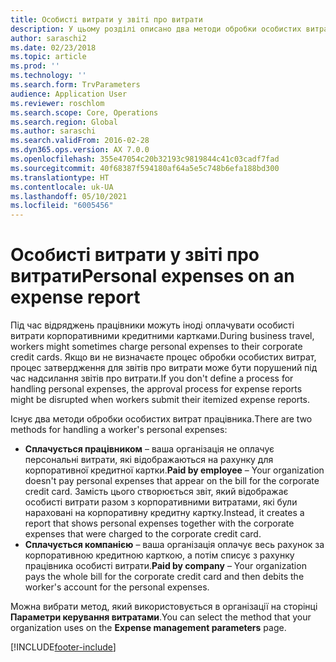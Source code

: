 ```yaml
---
title: Особисті витрати у звіті про витрати
description: У цьому розділі описано два методи обробки особистих витрат працівника у Microsoft Dynamics 365 Finance.
author: saraschi2
ms.date: 02/23/2018
ms.topic: article
ms.prod: ''
ms.technology: ''
ms.search.form: TrvParameters
audience: Application User
ms.reviewer: roschlom
ms.search.scope: Core, Operations
ms.search.region: Global
ms.author: saraschi
ms.search.validFrom: 2016-02-28
ms.dyn365.ops.version: AX 7.0.0
ms.openlocfilehash: 355e47054c20b32193c9819844c41c03cadf7fad
ms.sourcegitcommit: 40f68387f594180af64a5e5c748b6efa188bd300
ms.translationtype: HT
ms.contentlocale: uk-UA
ms.lasthandoff: 05/10/2021
ms.locfileid: "6005456"
---
```

# <a name="personal-expenses-on-an-expense-report"></a><span data-ttu-id="9d5d1-103">Особисті витрати у звіті про витрати</span><span class="sxs-lookup"><span data-stu-id="9d5d1-103">Personal expenses on an expense report</span></span>

<span data-ttu-id="9d5d1-104">Під час відряджень працівники можуть іноді оплачувати особисті витрати корпоративними кредитними картками.</span><span class="sxs-lookup"><span data-stu-id="9d5d1-104">During business travel, workers might sometimes charge personal expenses to their corporate credit cards.</span></span> <span data-ttu-id="9d5d1-105">Якщо ви не визначаєте процес обробки особистих витрат, процес затвердження для звітів про витрати може бути порушений під час надсилання звітів про витрати.</span><span class="sxs-lookup"><span data-stu-id="9d5d1-105">If you don't define a process for handling personal expenses, the approval process for expense reports might be disrupted when workers submit their itemized expense reports.</span></span> 

<span data-ttu-id="9d5d1-106">Існує два методи обробки особистих витрат працівника.</span><span class="sxs-lookup"><span data-stu-id="9d5d1-106">There are two methods for handling a worker's personal expenses:</span></span>

- <span data-ttu-id="9d5d1-107">**Сплачується працівником** – ваша організація не оплачує персональні витрати, які відображаються на рахунку для корпоративної кредитної картки.</span><span class="sxs-lookup"><span data-stu-id="9d5d1-107">**Paid by employee** – Your organization doesn't pay personal expenses that appear on the bill for the corporate credit card.</span></span> <span data-ttu-id="9d5d1-108">Замість цього створюється звіт, який відображає особисті витрати разом з корпоративними витратами, які були нараховані на корпоративну кредитну картку.</span><span class="sxs-lookup"><span data-stu-id="9d5d1-108">Instead, it creates a report that shows personal expenses together with the corporate expenses that were charged to the corporate credit card.</span></span>
- <span data-ttu-id="9d5d1-109">**Сплачується компанією** – ваша організація оплачує весь рахунок за корпоративною кредитною карткою, а потім списує з рахунку працівника особисті витрати.</span><span class="sxs-lookup"><span data-stu-id="9d5d1-109">**Paid by company** – Your organization pays the whole bill for the corporate credit card and then debits the worker's account for the personal expenses.</span></span>

<span data-ttu-id="9d5d1-110">Можна вибрати метод, який використовується в організації на сторінці **Параметри керування витратами**.</span><span class="sxs-lookup"><span data-stu-id="9d5d1-110">You can select the method that your organization uses on the **Expense management parameters** page.</span></span>


[!INCLUDE[footer-include](../includes/footer-banner.md)]